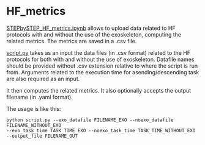 # HF_metrics

[STEPbySTEP_HF_metrics.ipynb](STEPbySTEP_HF_metrics.ipynb) allows to upload data related to HF protocols with and without the use of the exoskeleton, computing the related metrics. The metrics are saved in a .csv file.

[script.py](script.py) takes as an input the data files (in .csv format) related to the HF protocols for both with and without the use of exoskeleton. Datafile names should be provided without .csv extension relative to where the script is run from. Arguments related to the execution time for asending/descending task are also required as an input.

It then computes the related metrics. It also optionally accepts the output filename (in .yaml format). 


The usage is like this:
```
python script.py --exo_datafile FILENAME_EXO --noexo_datafile FILENAME_WITHOUT_EXO 
--exo_task_time TASK_TIME_EXO --noexo_task_time TASK_TIME_WITHOUT_EXO
--output_file FILENAME_OUT
```

